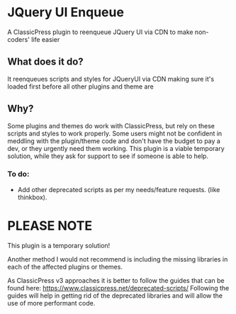 # JQuery UI Enqueue

A ClassicPress plugin to reenqueue JQuery UI via CDN to make non-coders' life easier

## What does it do?

It reenqueues scripts and styles for JQueryUI via CDN making sure it's loaded first before all other plugins and theme are

## Why?

Some plugins and themes do work with ClassicPress, but rely on these scripts and styles to work properly.
Some users might not be confident in meddling with the plugin/theme code and don't have the budget to pay a dev,
or they urgently need them working.
This plugin is a viable temporary solution, while they ask for support to see if someone is able to help.

### To do:

- Add other deprecated scripts as per my needs/feature requests. (like thinkbox).

# PLEASE NOTE

This plugin is a temporary solution!

Another method I would not recommend is including the missing libraries in each of the affected plugins or themes.

As ClassicPress v3 approaches it is better to follow the guides that can be found here: https://www.classicpress.net/deprecated-scripts/
Following the guides will help in getting rid of the deprecated libraries and will allow the use of more performant code.
